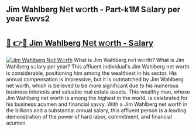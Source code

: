 ## Jim Wahlberg N𝚎t w𝚘rth - Part-k1M S𝚊lary per year Ewvs2

# <h2><a href="http://gc18a1.nevu.top/?p=Jim+Wahlberg">🔗 👉🔴 Jim Wahlberg N𝚎t w𝚘rth - S𝚊lary</a></h2>

[![Jim Wahlberg N𝚎t W𝚘rth](https://i.imgur.com/Oavwk0R.jpeg)](http://gc18a1.nevu.top/?p=Jim+Wahlberg)
What is Jim Wahlberg n𝚎t w𝚘rth? What is Jim Wahlberg s𝚊lary per year?
This affluent individual's Jim Wahlberg net worth is considerable, positioning him among the wealthiest in his sector. His annual compensation is impressive, but it is outmatched by Jim Wahlberg net worth, which is believed to be more significant due to his numerous business interests and valuable real estate assets. This wealthy man, whose Jim Wahlberg net worth is among the highest in the world, is celebrated for his business acumen and financial savvy. With a Jim Wahlberg net worth in the billions and a substantial annual salary, this affluent person is a leading demonstration of the power of hard labor, commitment, and financial acumen.
